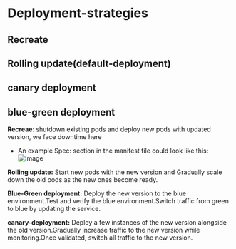 # Deployment-strategies

## Recreate        
## Rolling update(default-deployment)
## canary deployment
## blue-green deployment

**Recreae**: shutdown existing pods and deploy new pods with updated version, we face downtime here
- An example Spec: section in the manifest file could look like this:
![image](https://github.com/user-attachments/assets/fe7c0b67-d575-4f47-b80f-5507f4944e6f)


**Rolling update:** Start new pods with the new version and Gradually scale down the old pods as the new ones become ready.

**Blue-Green deployment:** Deploy the new version to the blue environment.Test and verify the blue environment.Switch traffic from green to blue by updating the service.

**canary-deployment:** Deploy a few instances of the new version alongside the old version.Gradually increase traffic to the new version while monitoring.Once validated, switch all traffic to the new version.
